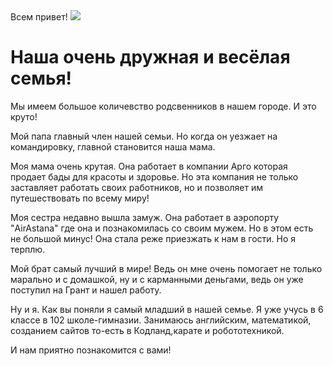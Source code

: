 <!DOCTYPE html>
<html>
<head>
<meta charset="Наша Семья">
<title><h1>У нас нет никоких обид между нами.</h1></title>
</head>
<body>
Всем привет!
</body>
</html>
<img src="https://sun9-3.userapi.com/impg/xmr7HrG6tg6tft9x9sVNfoDTm-utUz0hOpgP-w/r4KZZAiX7fM.jpg?size=604x520&quality=95&sign=51dd52bd7c7c8a35d116157a9d9c176d&type=album">
<h1>Наша очень дружная и весёлая семья!</h1>
<p>Мы имеем большое количевство родсвенников в нашем городе. И это круто!</p>
<p>Мой папа главный член нашей семьи. Но когда он уезжает на командировку, главной становится наша мама.</p>
<p>Моя мама очень крутая. Она работает в компании Арго которая продает бады для красоты и здоровье. Но эта компания не только заставляет работать своих работников, но и позволяет им путешествовать по всему миру!</p>
<p>Моя сестра недавно вышла замуж. Она работает в аэропорту "AirAstana" где она и познакомилась со своим мужем. Но в этом есть не большой минус! Она стала реже приезжать к нам в гости. Но я терплю.</p>
<p>Мой брат самый лучший в мире! Ведь он мне очень помогает не только марально и с домашкой, ну и с карманными деньгами, ведь он уже поступил на Грант и нашел работу.</p>
<p>Ну и я. Как вы поняли я самый младший в нашей семье. Я уже учусь в 6 классе в 102 школе-гимназии. Занимаюсь английским, математикой, созданием сайтов то-есть в Кодланд,карате и робототехникой.</p>
<p>И нам приятно познакомится с вами!</p>
